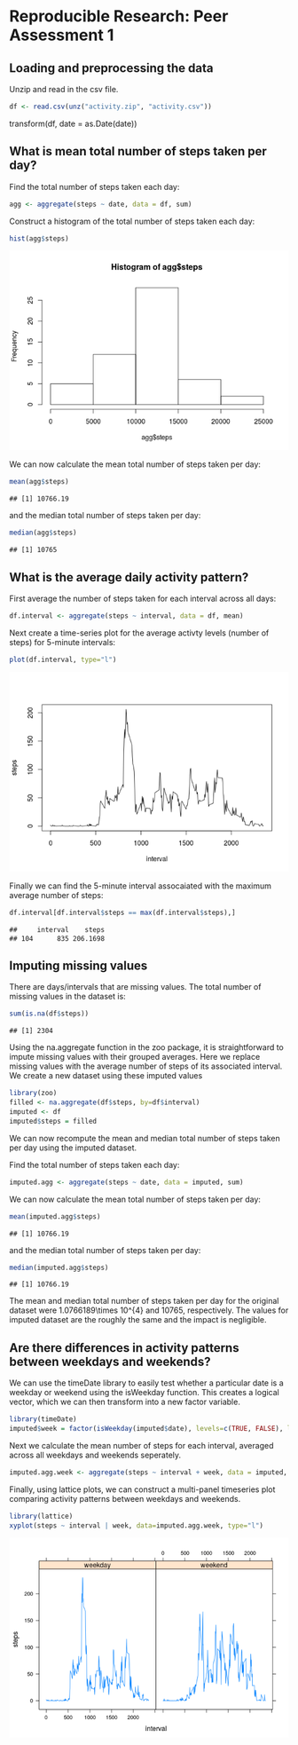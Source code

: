 # Reproducible Research: Peer Assessment 1


## Loading and preprocessing the data
Unzip and read in the csv file.

```r
df <- read.csv(unz("activity.zip", "activity.csv"))
```
transform(df, date = as.Date(date))

## What is mean total number of steps taken per day?

Find the total number of steps taken each day:

```r
agg <- aggregate(steps ~ date, data = df, sum)
```

Construct a histogram of the total number of steps taken each day:

```r
hist(agg$steps)
```

![](PA1_template_files/figure-html/unnamed-chunk-3-1.png) 

We can now calculate the mean total number of steps taken per day:

```r
mean(agg$steps)
```

```
## [1] 10766.19
```

and the median total number of steps taken per day:

```r
median(agg$steps)
```

```
## [1] 10765
```


## What is the average daily activity pattern?
First average the number of steps taken for each interval across all days:

```r
df.interval <- aggregate(steps ~ interval, data = df, mean)
```

Next create a time-series plot for the average activty levels (number of steps) for 5-minute intervals:

```r
plot(df.interval, type="l")
```

![](PA1_template_files/figure-html/unnamed-chunk-7-1.png) 

Finally we can find the 5-minute interval assocaiated with the maximum average number of steps:

```r
df.interval[df.interval$steps == max(df.interval$steps),]
```

```
##     interval    steps
## 104      835 206.1698
```

## Imputing missing values
There are days/intervals that are missing values. The total number of missing values in the dataset is:

```r
sum(is.na(df$steps))
```

```
## [1] 2304
```

Using the na.aggregate function in the zoo package, it is straightforward to impute missing values with their grouped averages. Here we replace missing values with the average number of steps of its associated interval. We create a new dataset using these imputed values

```r
library(zoo)
filled <- na.aggregate(df$steps, by=df$interval)
imputed <- df
imputed$steps = filled
```

We can now recompute the mean and median total number of steps taken per day using the imputed dataset. 

Find the total number of steps taken each day:

```r
imputed.agg <- aggregate(steps ~ date, data = imputed, sum)
```

We can now calculate the mean total number of steps taken per day:

```r
mean(imputed.agg$steps)
```

```
## [1] 10766.19
```

and the median total number of steps taken per day:

```r
median(imputed.agg$steps)
```

```
## [1] 10766.19
```

The mean and median total number of steps taken per day for the original dataset were 1.0766189\times 10^{4} and 10765, respectively. The values for imputed dataset are the roughly the same and the impact is negligible.

## Are there differences in activity patterns between weekdays and weekends?

We can use the timeDate library to easily test whether a particular date is a weekday or weekend using the isWeekday function. This creates a logical vector, which we can then transform into a new factor variable.

```r
library(timeDate)
imputed$week = factor(isWeekday(imputed$date), levels=c(TRUE, FALSE), labels=c('weekday', 'weekend'))
```

Next we calculate the mean number of steps for each interval, averaged across all weekdays and weekends seperately.

```r
imputed.agg.week <- aggregate(steps ~ interval + week, data = imputed, mean)
```

Finally, using lattice plots, we can construct a multi-panel timeseries plot comparing activity patterns between weekdays and weekends.

```r
library(lattice)
xyplot(steps ~ interval | week, data=imputed.agg.week, type="l")
```

![](PA1_template_files/figure-html/unnamed-chunk-16-1.png) 
